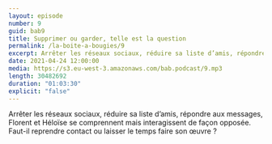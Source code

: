 ```yaml
---
layout: episode
number: 9
guid: bab9
title: Supprimer ou garder, telle est la question
permalink: /la-boite-a-bougies/9
excerpt: Arrêter les réseaux sociaux, réduire sa liste d’amis, répondre aux messages, Florent et Héloïse se comprennent mais interagissent de façon opposée. Faut-il reprendre contact ou laisser le temps faire son œuvre ? 
date: 2021-04-24 12:00:00
media: https://s3.eu-west-3.amazonaws.com/bab.podcast/9.mp3
length: 30482692
duration: "01:03:30"
explicit: "false"
---
```


Arrêter les réseaux sociaux, réduire sa liste d’amis, répondre aux messages, Florent et Héloïse se comprennent mais interagissent de façon opposée. Faut-il reprendre contact ou laisser le temps faire son œuvre ?